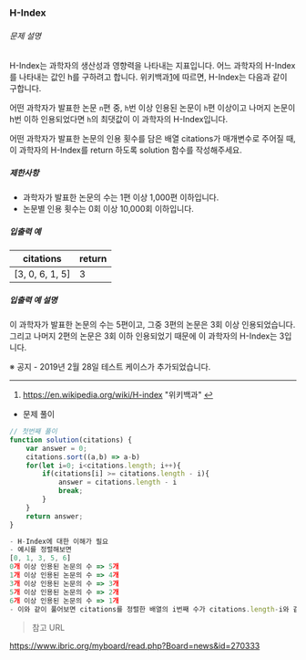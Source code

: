 ### H-Index

###### 문제 설명

H-Index는 과학자의 생산성과 영향력을 나타내는 지표입니다. 어느 과학자의 H-Index를 나타내는 값인 h를 구하려고 합니다. 위키백과[1](https://programmers.co.kr/learn/courses/30/lessons/42747#fn1)에 따르면, H-Index는 다음과 같이 구합니다.

어떤 과학자가 발표한 논문 `n`편 중, `h`번 이상 인용된 논문이 `h`편 이상이고 나머지 논문이 h번 이하 인용되었다면 `h`의 최댓값이 이 과학자의 H-Index입니다.

어떤 과학자가 발표한 논문의 인용 횟수를 담은 배열 citations가 매개변수로 주어질 때, 이 과학자의 H-Index를 return 하도록 solution 함수를 작성해주세요.

##### 제한사항

- 과학자가 발표한 논문의 수는 1편 이상 1,000편 이하입니다.
- 논문별 인용 횟수는 0회 이상 10,000회 이하입니다.

##### 입출력 예

| citations       | return |
| --------------- | ------ |
| [3, 0, 6, 1, 5] | 3      |

##### 입출력 예 설명

이 과학자가 발표한 논문의 수는 5편이고, 그중 3편의 논문은 3회 이상 인용되었습니다. 그리고 나머지 2편의 논문은 3회 이하 인용되었기 때문에 이 과학자의 H-Index는 3입니다.

※ 공지 - 2019년 2월 28일 테스트 케이스가 추가되었습니다.

------

1. https://en.wikipedia.org/wiki/H-index "위키백과" [↩](https://programmers.co.kr/learn/courses/30/lessons/42747#fnref1)



- 문제 풀이

```javascript
// 첫번째 풀이
function solution(citations) {
    var answer = 0;
    citations.sort((a,b) => a-b)
    for(let i=0; i<citations.length; i++){
        if(citations[i] >= citations.length - i){
            answer = citations.length - i
            break;
        }
    }
    return answer;
}

- H-Index에 대한 이해가 필요
- 예시를 정렬해보면
[0, 1, 3, 5, 6]
0개 이상 인용된 논문의 수 => 5개
1개 이상 인용된 논문의 수 => 4개
3개 이상 인용된 논문의 수 => 3개
5개 이상 인용된 논문의 수 => 2개
6개 이상 인용된 논문의 수 => 1개
- 이와 같이 풀어보면 citations를 정렬한 배열의 i번째 수가 citations.length-i와 같거나 큰 수일 때 answer에 담고 break;
```

> 참고 URL

https://www.ibric.org/myboard/read.php?Board=news&id=270333